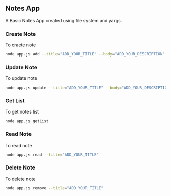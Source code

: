 ## Notes App
A Basic Notes App created using file system  and yargs.

### Create Note
To craete note<br/>
```sh
node app.js add --title="ADD_YOUR_TITLE" --body="ADD_YOUR_DESCRIPTION"
```
### Update Note
To update note<br/>
```sh
node app.js update --title="ADD_YOUR_TITLE" --body="ADD_YOUR_DESCRIPTION"
```
### Get List
To get notes list<br/>
```sh
node app.js getList
```
### Read Note
To read note<br/>
```sh
node app.js read --title="ADD_YOUR_TITLE"
```
### Delete Note
To delete note<br/>
```sh
node app.js remove --title="ADD_YOUR_TITLE"
```
